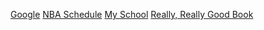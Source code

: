 [Google](www.google.com)
[NBA Schedule](https://www.nba.com/schedule)
[My School](www.ucsd.edu)
[Really, Really Good Book](https://www.goodreads.com/book/show/44767458-dune)
